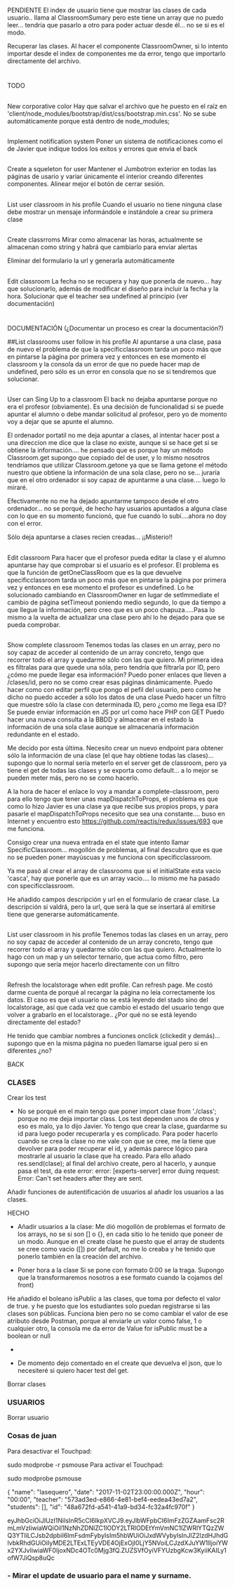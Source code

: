 PENDIENTE
El index de usuario tiene que mostrar las clases de cada usuario.. llama al ClassroomSumary pero este tiene un array que no puedo leer... tendría que pasarlo a otro para poder actuar desde él... no se si es el modo.

Recuperar las clases.
Al hacer el componente ClassroomOwner, si lo intento importar desde el index de componentes me da error, tengo que importarlo directamente del archivo.

#
TODO

##
New corporative color
Hay que salvar el archivo que he puesto en el raíz en 'client/node_modules/bootstrap/dist/css/bootstrap.min.css'. No se sube automáticamente porque está dentro de node_modules;

##
Implement notification system
Poner un sistema de notificaciones como el de Javier que indique todos los exitos y errores que envia el back

##
Create a squeleton for user
Mantener el Jumbotron exterior en todas las páginas de usario y variar únicamente el interior creando diferentes componentes.
Alinear mejor el botón de cerrar sesión.

##
List user classroom in his profile
Cuando el usuario no tiene ninguna clase debe mostrar un mensaje informándole e instándole a crear su primera clase

##
Create classrroms
Mirar como almacenar las horas, actualmente se almacenan como string y habrá que cambiarlo para enviar alertas

Eliminar del formulario la url y generarla automáticamente

##
Edit classroom
La fecha no se recupera y hay que ponerla de nuevo... hay que solucionarlo, además de modificar el diseño para incluir la fecha y la hora.
Solucionar que el teacher sea undefined al principio (ver documentación)

#
DOCUMENTACIÓN (¿Documentar un proceso es crear la documentación?)

##List classrooms user follow in his profile
Al apuntarse a una clase, pasa de nuevo el problema de que la specificclassroom tarda un poco más que en pintarse la página por primera vez y entonces en ese momento el classroom y la consola da un error de que no puede hacer map de undefined, pero sólo es un error en consola que no se si tendremos que solucionar.

##
User can Sing Up to a classroom
El back no dejaba apuntarse porque no era el profesor (obviamente). Es una decisión de funcionalidad si se puede apuntar el alumno o debe mandar solicitud al profesor, pero yo de momento voy a dejar que se apunte el alumno.

El ordenador portatil no me deja apuntar a clases, al intentar hacer post a una direccion me dice que la clase no existe, aunque si se hace get si se obtiene la información.... he pensado que es porque hay un método Classroom.get supongo que copiado del de user, y lo mismo nosotros tendríamos que utilizar Classroom.getone ya que se llama getone el método nuestro que obtiene la información de una sola clase, pero no se... juraría que en el otro ordenador si soy capaz de apuntarme a una clase.... luego lo miraré.

Efectivamente no me ha dejado apuntarme tampoco desde el otro ordenador... no se porqué, de hecho hay usuarios apuntados a alguna clase con lo que en su momento funcionó, que fue cuando lo subí....ahora no doy con el error.

Sólo deja apuntarse a clases recien creadas... ¡¡Misterio!!

##
Edit classroom
Para hacer que el profesor pueda editar la clase y el alumno apuntarse hay que comprobar si el usuario es el profesor. El problema es que la función de getOneClassRoom que es la que devuelve specificclassroom tarda un poco más que en pintarse la página por primera vez y entonces en ese momento el profesor es undefined. Lo he solucionado cambiando en ClassroomOwner en lugar de setImmediate el cambio de página setTimeout poniendo medio segundo, lo que da tiempo a que llegue la información, pero creo que es un poco chapuza.....Pasa lo mismo a la vuelta de actualizar una clase pero ahí lo he dejado para que se pueda comprobar.

##
Show complete classroom
Tenemos todas las clases en un array, pero no soy capaz de acceder al contenido de un array concreto, tengo que recorrer todo el array y quedarme sólo con las que quiero. Mi primera idea es filtralas para que quede una sóla, pero tendría que filtrarla por ID, pero ¿cómo me puede llegar esa información?
Puedo poner enlaces que lleven a /clases/id, pero no se como crear esas páginas dinámicamente.
Puedo hacer como con editar perfil que pongo el pefil del usuario, pero como he dicho no puedo acceder a sólo los datos de una clase
Puedo hacer un filtro que muestre sólo la clase con determinada ID, pero ¿como me llega esa ID? Se puede enviar información en JS por url como hace PHP con GET
Puedo hacer una nueva consulta a la BBDD y almacenar en el estado la información de una sola clase aunque se almacenaría información redundante en el estado.

Me decido por esta última. Necesito crear un nuevo endpoint para obtener sólo la información de una clase (el que hay obtiene todas las clases)... supongo que lo normal sería meterlo en el server get de classroom, pero ya tiene el get de todas las clases y se exporta como default... a lo mejor se pueden meter más, pero no se como hacerlo.

A la hora de hacer el enlace lo voy a mandar a complete-classroom, pero para ello tengo que tener unas mapDispatchToProps, el problema es que como lo hizo Javier es una clase ya que recibe sus propios props, y para pasarle el mapDispatchToProps necesito que sea una constante.... buso en Internet y encuentro esto https://github.com/reactjs/redux/issues/693 que me funciona.

Consigo crear una nueva entrada en el state que intento llamar SpecificClassroom... mogollón de problemas, al final descubro que es que no se pueden poner mayúscuas y me funciona con specificclassroom.

Ya me pasó al crear el array de classrooms que si el initialState esta vacio 'casca', hay que ponerle que es un array vacio.... lo mismo me ha pasado con specificclassroom.

He añadido campos descripción y url en el formulario de craear clase. La descripción si valdrá, pero la url, que será la que se insertará al emitirse tiene que generarse automáticamente.

##
List user classroom in his profile
Tenemos todas las clases en un array, pero no soy capaz de acceder al contenido de un array concreto, tengo que recorrer todo el array y quedarme sólo con las que quiero. Actualmente lo hago con un map y un selector ternario, que actua como filtro, pero supongo que sería mejor hacerlo directamente con un filtro

##
Refresh the localstorage when edit profile. Can refresh page.
Me costó darme cuenta de porqué al recargar la página no leía correctamente los datos. El caso es que el usuario no se está leyendo del stado sino del localstorage, así que cada vez que cambio el estado del usuario tengo que volver a grabarlo en el localstorage.. ¿Por qué no se está leyendo directamente del estado?








He tenido que cambiar nombres a funciones onclick (clickedit y demás)... supongo que en la misma página no pueden llamarse igual pero si en diferentes ¿no?




BACK
### CLASES
Crear los test
- No se porqué en el main tengo que poner import clase from './class'; porque no me deja importar class.
Los test dependen unos de otros y eso es malo, ya lo dijo Javier.
Yo tengo que crear la clase, guardarme su id para luego poder recuperarla y es complicado.
Para poder hacerlo cuando se crea la clase no me vale con que se cree, me la tiene que devolver para poder recuperar el id, y además parece lógico para mostrarle al usuario la clase que ha creado. Para ello añado res.send(clase); al final del archivo create, pero al hacerlo, y aunque pasa el test, da este error: error: [experts-server] error duing request: Error: Can't set headers after they are sent.

Añadir funciones de autentificación de usuarios al añadir los usuarios a las clases.


HECHO
- Añadir usuarios a la clase:
Me dió mogollón de problemas el formato de los arrays, no se si son [] o {}, en cada sitio lo he tenido que poneer de un modo.
  Aunque en el create clase he puesto que el array de students se cree como vacio ([]) por default, no me lo creaba y he tenido que ponerlo también en la creación del archivo.

- Poner hora a la clase
Si se pone con formato 0:00 se la traga. Supongo que la transformaremos nosotros a ese formato cuando la cojamos del front)

He añadido el boleano isPublic a las clases, que toma por defecto el valor de true. y he puesto que los estudiantes solo puedan registrarse si las clases son públicas. Funciona bien pero no se como cambiar el valor de ese atributo desde Postman, porque al enviarle un valor como false, 1 o cualquier otro, la consola me da error de Value for isPublic must be a boolean or null

-


- De momento dejo comentado en el create que devuelva el json, que lo necesiteré si quiero hacer test del get.




Borrar clases

### USUARIOS
Borrar usuario


### Cosas de juan

Para desactivar el Touchpad:

sudo modprobe -r psmouse
Para activar el Touchpad:

sudo modprobe psmouse


{
  "name": "lasequero",
  "date": "2017-11-02T23:00:00.000Z",
  "hour": "00:00",
  "teacher": "573ad3ed-e866-4e81-bef4-eedea43ed7a2",
  "students": [],
  "id": "48a672fd-a541-41a9-bd34-fc32a4fc970f"
}


eyJhbGciOiJIUzI1NiIsInR5cCI6IkpXVCJ9.eyJlbWFpbCI6ImFzZGZAamFsc2RmLmVzIiwiaWQiOiI1NzNhZDNlZC1lODY2LTRlODEtYmVmNC1lZWRlYTQzZWQ3YTIiLCJsb2dpbiI6ImFsdmFybyIsIm5hbWUiOiJxdWVybyIsInJlZ2lzdHJhdGlvbkRhdGUiOiIyMDE2LTExLTEyVDE4OjExOjI0LjY5NVoiLCJzdXJuYW1lIjoiYWx2YXJvIiwiaWF0IjoxNDc4OTc0Mjg3fQ.ZUZSVfOyiVFYUzbgKcw3KyiiKAILy1ofW7JiQsp8uQc


### - Mirar el update de usuario para el name y surname.
